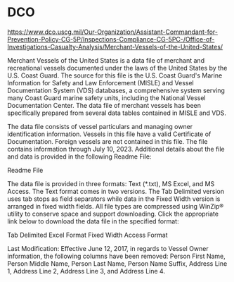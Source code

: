 # DCO

https://www.dco.uscg.mil/Our-Organization/Assistant-Commandant-for-Prevention-Policy-CG-5P/Inspections-Compliance-CG-5PC-/Office-of-Investigations-Casualty-Analysis/Merchant-Vessels-of-the-United-States/

Merchant Vessels of the United States is a data file of merchant and recreational vessels documented under the laws of the United States by the U.S. Coast Guard.  The source for this file is the U.S. Coast Guard's Marine Information for Safety and Law Enforcement (MISLE) and Vessel Documentation System (VDS) databases, a comprehensive system serving many Coast Guard marine safety units, including the National Vessel Documentation Center. The data file of merchant vessels has been specifically prepared from several data tables contained in MISLE and VDS. 

The data file consists of vessel particulars and managing owner identification information. Vessels in this file have a valid Certificate of Documentation.  Foreign vessels are not contained in this file.  The file contains information through July 10, 2023.  Additional details about the file and data is provided in the following Readme File:            
 
Readme File
 
The data file is provided in three formats:  Text (*.txt), MS Excel, and MS Access.  The Text format comes in two versions.  The Tab Delimited version uses tab stops as field separators while data in the Fixed Width version is arranged in fixed width fields.  All file types are compressed using WinZip® utility to conserve space and support downloading.  Click the appropriate link below to download the data file in the specified format:

 

Tab Delimited           Excel Format          Fixed Width          Access Format

 

Last Modification:  Effective June 12, 2017, in regards to Vessel Owner information, the following columns have been removed:  Person First Name, Person Middle Name, Person Last Name, Person Name Suffix, Address Line 1, Address Line 2, Address Line 3, and Address Line 4.
